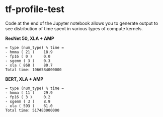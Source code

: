 # tf-profile-test

Code at the end of the Jupyter notebook allows you to generate output to see distribution of time spent in various types of compute kernels. 

**ResNet 50, XLA + AMP**

```
= type (num_type) % time =
- hmma ( 21 )	 18.9
- fp16 ( 0 )	 0.0
- sgemm ( 3 )	 0.3
- xla ( 868 )	 80.7
Total time: 1066584000000
```

**BERT, XLA + AMP**

```
= type (num_type) % time =
- hmma ( 11 )	 29.9
- fp16 ( 3 )	 0.2
- sgemm ( 3 )	 8.9
- xla ( 593 )	 61.0
Total time: 517483000000

```

